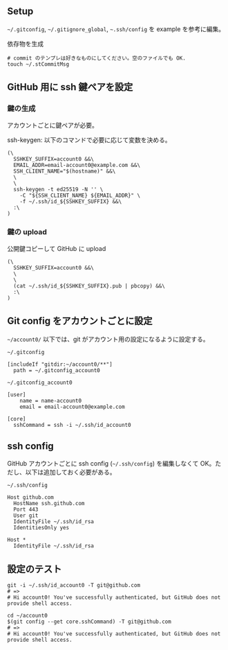 ## Setup

`~/.gitconfig`, `~/.gitignore_global`, `~.ssh/config` を example を参考に編集。

依存物を生成
```
# commit のテンプレは好きなものにしてください。空のファイルでも OK.
touch ~/.stCommitMsg
```


## GitHub 用に ssh 鍵ペアを設定

### 鍵の生成
アカウントごとに鍵ペアが必要。

ssh-keygen: 以下のコマンドで必要に応じて変数を決める。
```
(\
  SSHKEY_SUFFIX=account0 &&\
  EMAIL_ADDR=email-account0@example.com &&\
  SSH_CLIENT_NAME="$(hostname)" &&\
  \
  \
  ssh-keygen -t ed25519 -N '' \
    -C "${SSH_CLIENT_NAME} ${EMAIL_ADDR}" \
    -f ~/.ssh/id_${SSHKEY_SUFFIX} &&\
  :\
)
```

### 鍵の upload
公開鍵コピーして GitHub に upload
```
(\
  SSHKEY_SUFFIX=account0 &&\
  \
  \
  (cat ~/.ssh/id_${SSHKEY_SUFFIX}.pub | pbcopy) &&\
  :\
)
```

## Git config をアカウントごとに設定
`~/account0/` 以下では、git がアカウント用の設定になるように設定する。

`~/.gitconfig`
```
[includeIf "gitdir:~/account0/**"]
  path = ~/.gitconfig_account0
```

`~/.gitconfig_account0`
```
[user]
	name = name-account0
	email = email-account0@example.com

[core]
  sshCommand = ssh -i ~/.ssh/id_account0
```

## ssh config
GitHub アカウントごとに ssh config (`~/.ssh/config`) を編集しなくて OK。ただし、以下は追加しておく必要がある。

`~/.ssh/config`
```
Host github.com
  HostName ssh.github.com
  Port 443
  User git
  IdentityFile ~/.ssh/id_rsa
  IdentitiesOnly yes

Host *
  IdentityFile ~/.ssh/id_rsa
```


## 設定のテスト

```
git -i ~/.ssh/id_account0 -T git@github.com
# =>
# Hi account0! You've successfully authenticated, but GitHub does not provide shell access.

cd ~/account0
$(git config --get core.sshCommand) -T git@github.com
# =>
# Hi account0! You've successfully authenticated, but GitHub does not provide shell access.
```
